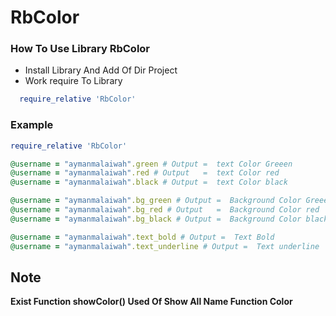 # RbColor

### How To Use Library RbColor 
* Install Library And Add Of Dir Project
* Work require To Library 
```ruby
  require_relative 'RbColor'
```
### Example 
```ruby
require_relative 'RbColor'

@username = "aymanmalaiwah".green # Output =  text Color Greeen
@username = "aymanmalaiwah".red # Output   =  text Color red
@username = "aymanmalaiwah".black # Output =  text Color black

@username = "aymanmalaiwah".bg_green # Output =  Background Color Greeen
@username = "aymanmalaiwah".bg_red # Output   =  Background Color red
@username = "aymanmalaiwah".bg_black # Output =  Background Color black

@username = "aymanmalaiwah".text_bold # Output =  Text Bold
@username = "aymanmalaiwah".text_underline # Output =  Text underline
```
## Note 
<strong>Exist Function showColor() Used Of Show All Name Function Color</strong>
